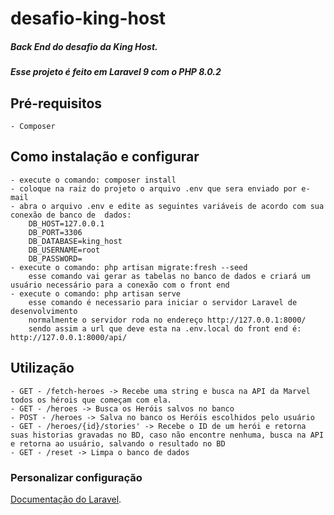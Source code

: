 # desafio-king-host

##### Back End do desafio da King Host.
#####  Esse projeto é feito em Laravel 9 com o PHP 8.0.2

##  Pré-requisitos
```
- Composer
```
## Como instalação e configurar
```
- execute o comando: composer install
- coloque na raiz do projeto o arquivo .env que sera enviado por e-mail
- abra o arquivo .env e edite as seguintes variáveis de acordo com sua conexão de banco de  dados:
	DB_HOST=127.0.0.1
	DB_PORT=3306
	DB_DATABASE=king_host
	DB_USERNAME=root
	DB_PASSWORD=
- execute o comando: php artisan migrate:fresh --seed
	esse comando vai gerar as tabelas no banco de dados e criará um usuário necessário para a conexão com o front end
- execute o comando: php artisan serve
	esse comando é necessario para iniciar o servidor Laravel de desenvolvimento
	normalmente o servidor roda no endereço http://127.0.0.1:8000/
	sendo assim a url que deve esta na .env.local do front end é: http://127.0.0.1:8000/api/
```
##  Utilização 
```
- GET - /fetch-heroes -> Recebe uma string e busca na API da Marvel todos os hérois que começam com ela.
- GET - /heroes -> Busca os Heróis salvos no banco
- POST - /heroes -> Salva no banco os Heróis escolhidos pelo usuário
- GET - /heroes/{id}/stories' -> Recebe o ID de um herói e retorna suas historias gravadas no BD, caso não encontre nenhuma, busca na API e retorna ao usuário, salvando o resultado no BD
- GET - /reset -> Limpa o banco de dados
```

### Personalizar configuração
[Documentação do Laravel](https://laravel.com/docs/9.x).
